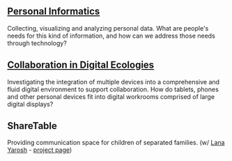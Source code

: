

## [Personal Informatics](PersonalInformatics.md)

Collecting, visualizing and analyzing personal data. What are people's needs for this kind of information, and how can we address those needs through technology?

## [Collaboration in Digital Ecologies](MultiDisplayEcologies.md)

Investigating the integration of multiple devices into a comprehensive and fluid digital environment to support collaboration. How do tablets, phones and other personal devices fit into digital workrooms comprised of large digital displays?

## ShareTable

Providing communication space for children of separated families. (w/ [Lana Yarosh](http://home.cc.gatech.edu/lana/) - [project page](http://home.cc.gatech.edu/lana/25))
